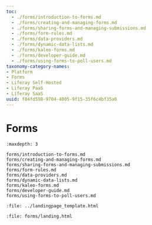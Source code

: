 ```yaml
---
toc:
  - ./forms/introduction-to-forms.md
  - ./forms/creating-and-managing-forms.md
  - ./forms/sharing-forms-and-managing-submissions.md
  - ./forms/form-rules.md
  - ./forms/data-providers.md
  - ./forms/dynamic-data-lists.md
  - ./forms/kaleo-forms.md
  - ./forms/developer-guide.md
  - ./forms/using-forms-to-poll-users.md
taxonomy-category-names:
- Platform
- Forms
- Liferay Self-Hosted
- Liferay PaaS
- Liferay SaaS
uuid: f84fd598-9704-4005-9f15-35f6c4bf35a0
---
```

# Forms

```{toctree}
:maxdepth: 3

forms/introduction-to-forms.md
forms/creating-and-managing-forms.md
forms/sharing-forms-and-managing-submissions.md
forms/form-rules.md
forms/data-providers.md
forms/dynamic-data-lists.md
forms/kaleo-forms.md
forms/developer-guide.md
forms/using-forms-to-poll-users.md
```

```{raw} html
:file: ../landingpage_template.html
```

```{raw} html
:file: forms/landing.html
```
